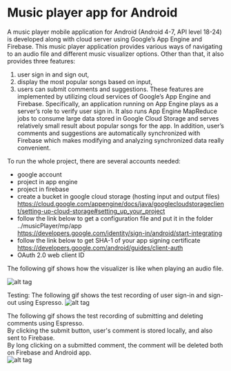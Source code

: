 # Music player app for Android

A music player mobile application for Android (Android 4-7, API level 18-24) is developed along with cloud server using Google’s App Engine and Firebase. This music player application provides various ways of navigating to an audio file and different music visualizer options. Other than that, it also provides three features: 
1. user sign in and sign out, 
2. display the most popular songs based on input, 
3. users can submit comments and suggestions. 
These features are implemented by utilizing cloud services of Google’s App Engine and Firebase. Specifically, an application running on App Engine plays as a server’s role to verify user sign in. It also runs App Engine MapReduce jobs to consume large data stored in Google Cloud Storage and serves relatively small result about popular songs for the app. In addition, user’s comments and suggestions are automatically synchronized with Firebase which makes modifying and analyzing synchronized data really convenient.

To run the whole project, there are several accounts needed: 
- google account <br />
- project in app engine <br />
- project in firebase   <br />
- create a bucket in google cloud storage (hosting input and output files)  <br />
https://cloud.google.com/appengine/docs/java/googlecloudstorageclient/setting-up-cloud-storage#setting_up_your_project
- follow the link below to get a configuration file and put it in the folder ../musicPlayer/mp/app  <br />
https://developers.google.com/identity/sign-in/android/start-integrating    <br />
- follow the link below to get SHA-1 of your app signing certificate    <br />
https://developers.google.com/android/guides/client-auth     <br />
- OAuth 2.0 web client ID <br />


The following gif shows how the visualizer is like when playing an audio file. 

![alt tag](https://github.com/yingchenyingchen/Android_App_with_Appengine_MapReduce/blob/master/visualizer.gif)

Testing:
The following gif shows the test recording of user sign-in and sign-out using Espresso.
![alt tag](https://github.com/yingchenyingchen/Android_App_with_Appengine_MapReduce/blob/master/espressor_signIn_signOut_test.gif)

The following gif shows the test recording of submitting and deleting comments using Espresso.<br />
By clicking the submit button, user's comment is stored locally, and also sent to Firebase. <br />
By long clicking on a submitted comment, the comment will be deleted both on Firebase and Android app. <br />
![alt tag](https://github.com/yingchenyingchen/Android_App_with_Appengine_MapReduce/blob/master/espresso_comment_test.gif)

